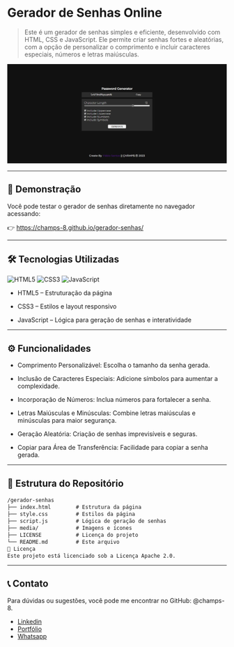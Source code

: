 # Gerador de Senhas Online

> Este é um gerador de senhas simples e eficiente, desenvolvido com HTML, CSS e JavaScript. Ele permite criar senhas fortes e aleatórias, com a opção de personalizar o comprimento e incluir caracteres especiais, números e letras maiúsculas.

![banner](https://github.com/champs-8/champs-8.github.io/blob/main/media/password.png)

---

## 🚀 Demonstração
Você pode testar o gerador de senhas diretamente no navegador acessando:

👉 https://champs-8.github.io/gerador-senhas/

---

## 🛠️ Tecnologias Utilizadas
<p align="left">
  <img src="https://img.shields.io/badge/HTML5-E34F26?style=flat&logo=html5&logoColor=white" alt="HTML5" />
  <img src="https://img.shields.io/badge/CSS3-1572B6?style=flat&logo=css3&logoColor=white" alt="CSS3" />
  <img src="https://img.shields.io/badge/JavaScript-F7DF1E?style=flat&logo=javascript&logoColor=black" alt="JavaScript" />
</p>

- HTML5 – Estruturação da página

- CSS3 – Estilos e layout responsivo

- JavaScript – Lógica para geração de senhas e interatividade

---

## ⚙️ Funcionalidades
- Comprimento Personalizável: Escolha o tamanho da senha gerada.

- Inclusão de Caracteres Especiais: Adicione símbolos para aumentar a complexidade.

- Incorporação de Números: Inclua números para fortalecer a senha.

- Letras Maiúsculas e Minúsculas: Combine letras maiúsculas e minúsculas para maior segurança.

- Geração Aleatória: Criação de senhas imprevisíveis e seguras.

- Copiar para Área de Transferência: Facilidade para copiar a senha gerada.

---

## 📂 Estrutura do Repositório
```
/gerador-senhas
├── index.html        # Estrutura da página
├── style.css         # Estilos da página
├── script.js         # Lógica de geração de senhas
├── media/            # Imagens e ícones
├── LICENSE           # Licença do projeto
└── README.md         # Este arquivo
📄 Licença
Este projeto está licenciado sob a Licença Apache 2.0.
```

---
## 📞 Contato

Para dúvidas ou sugestões, você pode me encontrar no GitHub: @champs-8.
- [Linkedin](https://linkedin.com/in/fabios8)
- [Portfólio](https://champs-8/github.io)
- [Whatsapp](https://wa.me/5538988344392)
